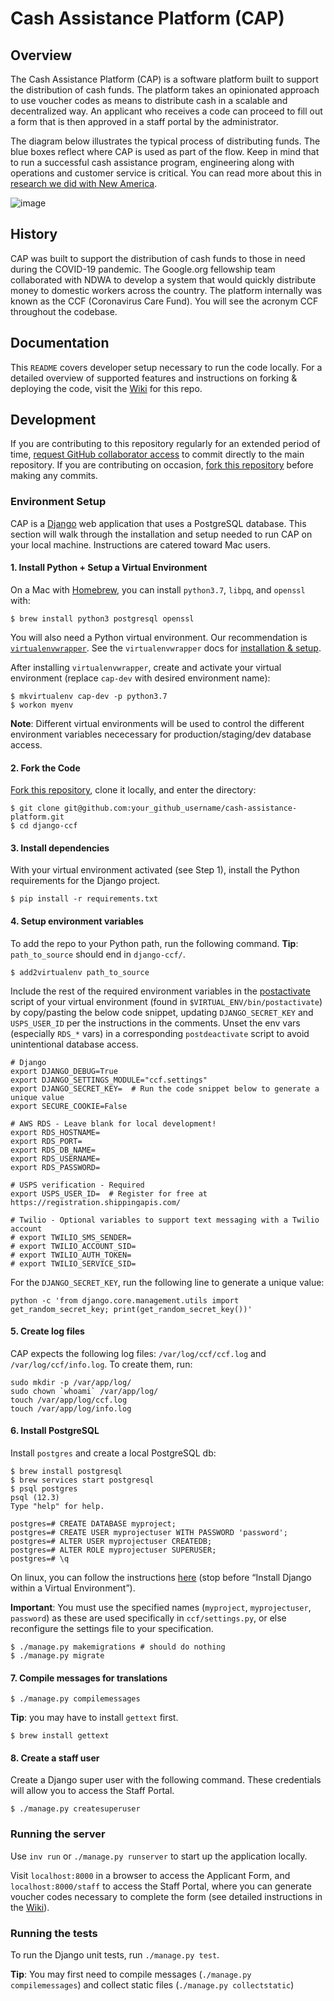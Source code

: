 # Cash Assistance Platform (CAP)

## Overview

The Cash Assistance Platform (CAP) is a software platform built to support the
distribution of cash funds. The platform takes an opinionated approach to use
voucher codes as means to distribute cash in a scalable and decentralized way.
An applicant who receives a code can proceed to fill out a form that is then
approved in a staff portal by the administrator.

The diagram below illustrates the typical process of distributing funds. The
blue boxes reflect where CAP is used as part of the flow. Keep in mind that to
run a successful cash assistance program, engineering along with operations and
customer service is critical. You can read more about this in
[research we did with New America](https://www.newamerica.org/public-interest-technology/reports/establishing-emergency-cash-assistance-funds/).

![image](https://user-images.githubusercontent.com/25941287/94732111-acea4780-031a-11eb-9f47-7dfdd80be0f9.png)

## History

CAP was built to support the distribution of cash funds to those in need during
the COVID-19 pandemic. The Google.org fellowship team collaborated with NDWA to
develop a system that would quickly distribute money to domestic workers across
the country. The platform internally was known as the CCF (Coronavirus Care
Fund). You will see the acronym CCF throughout the codebase.

## Documentation

This `README` covers developer setup necessary to run the code locally. For a
detailed overview of supported features and instructions on forking & deploying
the code, visit the
[Wiki](https://github.com/ndwa/cash-assistance-platform/wiki) for this repo.

## Development

If you are contributing to this repository regularly for an extended period of
time,
[request GitHub collaborator access](https://github.com/ndwa/cash-assistance-platform/issues/new)
to commit directly to the main repository. If you are contributing on occasion,
[fork this repository](https://github.com/ndwa/cash-assistance-platform/fork)
before making any commits.

### Environment Setup

CAP is a [Django](https://www.djangoproject.com/start/) web application that
uses a PostgreSQL database. This section will walk through the installation and
setup needed to run CAP on your local machine. Instructions are catered toward
Mac users.

#### 1. Install Python + Setup a Virtual Environment

On a Mac with [Homebrew](https://brew.sh/), you can install `python3.7`,
`libpq`, and `openssl` with:

```
$ brew install python3 postgresql openssl
```

You will also need a Python virtual environment. Our recommendation is
[`virtualenvwrapper`](https://virtualenvwrapper.readthedocs.io/en/latest/). See
the `virtualenvwrapper` docs for
[installation & setup](https://virtualenvwrapper.readthedocs.io/en/latest/install.html).

After installing `virtualenvwrapper`, create and activate your virtual
environment (replace `cap-dev` with desired environment name):

```
$ mkvirtualenv cap-dev -p python3.7
$ workon myenv
```

**Note**: Different virtual environments will be used to control the different
environment variables nececessary for production/staging/dev database access.

#### 2. Fork the Code

[Fork this repository](https://github.com/ndwa/cash-assistance-platform/fork),
clone it locally, and enter the directory:

```
$ git clone git@github.com:your_github_username/cash-assistance-platform.git
$ cd django-ccf
```

#### 3. Install dependencies

With your virtual environment activated (see Step 1), install the Python
requirements for the Django project.

```
$ pip install -r requirements.txt
```

#### 4. Setup environment variables

To add the repo to your Python path, run the following command. **Tip**:
`path_to_source` should end in `django-ccf/`.

```
$ add2virtualenv path_to_source
```

Include the rest of the required environment variables in the
[postactivate](https://virtualenvwrapper.readthedocs.io/en/latest/scripts.html#postactivate)
script of your virtual environment (found in `$VIRTUAL_ENV/bin/postactivate`) by
copy/pasting the below code snippet, updating `DJANGO_SECRET_KEY` and `USPS_USER_ID`
per the instructions in the comments. Unset the env vars (especially `RDS_*` vars) in 
a corresponding `postdeactivate` script to avoid unintentional database access.

```
# Django
export DJANGO_DEBUG=True
export DJANGO_SETTINGS_MODULE="ccf.settings"
export DJANGO_SECRET_KEY=  # Run the code snippet below to generate a unique value
export SECURE_COOKIE=False

# AWS RDS - Leave blank for local development!
export RDS_HOSTNAME=
export RDS_PORT=
export RDS_DB_NAME=
export RDS_USERNAME=
export RDS_PASSWORD=

# USPS verification - Required
export USPS_USER_ID=  # Register for free at https://registration.shippingapis.com/

# Twilio - Optional variables to support text messaging with a Twilio account
# export TWILIO_SMS_SENDER=
# export TWILIO_ACCOUNT_SID=
# export TWILIO_AUTH_TOKEN=
# export TWILIO_SERVICE_SID=
```

For the `DJANGO_SECRET_KEY`, run the following line to generate a unique value:

```
python -c 'from django.core.management.utils import get_random_secret_key; print(get_random_secret_key())'
```

#### 5. Create log files

CAP expects the following log files: `/var/log/ccf/ccf.log` and
`/var/log/ccf/info.log`. To create them, run:

```
sudo mkdir -p /var/app/log/
sudo chown `whoami` /var/app/log/
touch /var/app/log/ccf.log
touch /var/app/log/info.log
```

#### 6. Install PostgreSQL

Install `postgres` and create a local PostgreSQL db:

```
$ brew install postgresql
$ brew services start postgresql
$ psql postgres
psql (12.3)
Type "help" for help.

postgres=# CREATE DATABASE myproject;
postgres=# CREATE USER myprojectuser WITH PASSWORD 'password';
postgres=# ALTER USER myprojectuser CREATEDB;
postgres=# ALTER ROLE myprojectuser SUPERUSER;
postgres=# \q
```

On linux, you can follow the instructions
[here](https://www.digitalocean.com/community/tutorials/how-to-use-postgresql-with-your-django-application-on-ubuntu-14-04)
(stop before “Install Django within a Virtual Environment”).

**Important**: You must use the specified names (`myproject`, `myprojectuser`,
`password`) as these are used specifically in `ccf/settings.py`, or else
reconfigure the settings file to your specification.

```
$ ./manage.py makemigrations # should do nothing
$ ./manage.py migrate
```

#### 7. Compile messages for translations

```
$ ./manage.py compilemessages
```

**Tip**: you may have to install `gettext` first.

```
$ brew install gettext
```

#### 8. Create a staff user

Create a Django super user with the following command. These credentials will
allow you to access the Staff Portal.

```
$ ./manage.py createsuperuser
```

### Running the server

Use `inv run` or `./manage.py runserver` to start up the application locally.

Visit `localhost:8000` in a browser to access the Applicant Form, and
`localhost:8000/staff` to access the Staff Portal, where you can generate
voucher codes necessary to complete the form (see detailed instructions in the
[Wiki](https://github.com/ndwa/cash-assistance-platform/wiki)).

### Running the tests

To run the Django unit tests, run `./manage.py test`.

**Tip**: You may first need to compile messages (`./manage.py compilemessages`)
and collect static files (`./manage.py collectstatic`)
